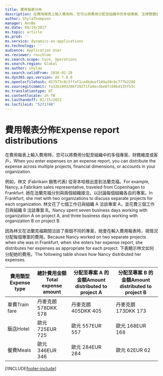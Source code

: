 ```yaml
---
title: 費用報表分佈
description: 在費用報表上輸入費用時，您可以將費用分配至組織中的多個專案、法律實體或客戶。
author: ShylaThompson
manager: AnnBe
ms.date: 09/19/2017
ms.topic: article
ms.prod: ''
ms.service: dynamics-ax-applications
ms.technology: ''
audience: Application User
ms.reviewer: roschlom
ms.search.scope: Core, Operations
ms.search.region: Global
ms.author: shylaw
ms.search.validFrom: 2016-02-28
ms.dyn365.ops.version: AX 7.0.0
ms.openlocfilehash: 857573c0c2ffaf1ce4bdeaf109a20c6c777b2288
ms.sourcegitcommit: fa32b1893286f20271fa4ec4be8fc68bd135f53c
ms.translationtype: HT
ms.contentlocale: zh-TW
ms.lasthandoff: 02/15/2021
ms.locfileid: "5271748"
---
```

# <a name="expense-report-distributions"></a><span data-ttu-id="c001c-103">費用報表分佈</span><span class="sxs-lookup"><span data-stu-id="c001c-103">Expense report distributions</span></span>

<span data-ttu-id="c001c-104">在費用報表上輸入費用時，您可以將費用分配至組織中的多個專案、財務維度或客戶。</span><span class="sxs-lookup"><span data-stu-id="c001c-104">When you enter expenses on an expense report, you can distribute the expense across multiple projects, financial dimensions, or accounts in your organization.</span></span>

<span data-ttu-id="c001c-105">例如，林文 (Fabrikam 銷售代表) 從哥本哈根出差到法蘭克福。</span><span class="sxs-lookup"><span data-stu-id="c001c-105">For example, Nancy, a Fabrikam sales representative, traveled from Copenhagen to Frankfurt.</span></span> <span data-ttu-id="c001c-106">她在法蘭克福分別與兩個組織接洽，以討論每個組織各自的專案。</span><span class="sxs-lookup"><span data-stu-id="c001c-106">In Frankfurt, she met with two organizations to discuss separate projects for each organization.</span></span> <span data-ttu-id="c001c-107">林文花了七個工作日與組織 A 洽談專案 A，並花費三個工作日與組織 B 洽談專案 B。</span><span class="sxs-lookup"><span data-stu-id="c001c-107">Nancy spent seven business days working with organization A on project A, and three business days working with organization B on project B.</span></span>

<span data-ttu-id="c001c-108">因為林文在法蘭克福期間洽談了兩個不同的專案，她會在輸入費用報表時，視情況分配每個專案的費用。</span><span class="sxs-lookup"><span data-stu-id="c001c-108">Because Nancy worked on two separate projects when she was in Frankfurt, when she enters her expense report, she distributes her expenses as appropriate for each project.</span></span> <span data-ttu-id="c001c-109">下表顯示林文如何分配她的費用。</span><span class="sxs-lookup"><span data-stu-id="c001c-109">The following table shows how Nancy distributed her expenses.</span></span>


| <span data-ttu-id="c001c-110">費用類型</span><span class="sxs-lookup"><span data-stu-id="c001c-110">Expense type</span></span> | <span data-ttu-id="c001c-111">總計費用金額</span><span class="sxs-lookup"><span data-stu-id="c001c-111">Total expense amount</span></span>|<span data-ttu-id="c001c-112">分配至專案 A 的金額</span><span class="sxs-lookup"><span data-stu-id="c001c-112">Amount distributed to project A</span></span>| <span data-ttu-id="c001c-113">分配至專案 B 的金額</span><span class="sxs-lookup"><span data-stu-id="c001c-113">Amount distributed to project B</span></span> |
|--------------|---------------------|-------------------------------|---------------------------------|
|<span data-ttu-id="c001c-114">車費</span><span class="sxs-lookup"><span data-stu-id="c001c-114">Train fare</span></span>   |<span data-ttu-id="c001c-115">丹麥克朗 578</span><span class="sxs-lookup"><span data-stu-id="c001c-115">DKK 578</span></span>              |<span data-ttu-id="c001c-116">丹麥克朗 405</span><span class="sxs-lookup"><span data-stu-id="c001c-116">DKK 405</span></span>                        |<span data-ttu-id="c001c-117">丹麥克朗 173</span><span class="sxs-lookup"><span data-stu-id="c001c-117">DKK 173</span></span>                          |
|<span data-ttu-id="c001c-118">飯店</span><span class="sxs-lookup"><span data-stu-id="c001c-118">Hotel</span></span>         |<span data-ttu-id="c001c-119">歐元 725</span><span class="sxs-lookup"><span data-stu-id="c001c-119">EUR 725</span></span>              |<span data-ttu-id="c001c-120">歐元 557</span><span class="sxs-lookup"><span data-stu-id="c001c-120">EUR 557</span></span>                        |<span data-ttu-id="c001c-121">歐元 168</span><span class="sxs-lookup"><span data-stu-id="c001c-121">EUR 168</span></span>                          |
|<span data-ttu-id="c001c-122">餐費</span><span class="sxs-lookup"><span data-stu-id="c001c-122">Meals</span></span>         |<span data-ttu-id="c001c-123">歐元 346</span><span class="sxs-lookup"><span data-stu-id="c001c-123">EUR 346</span></span>              |<span data-ttu-id="c001c-124">歐元 284</span><span class="sxs-lookup"><span data-stu-id="c001c-124">EUR 284</span></span>                        |<span data-ttu-id="c001c-125">歐元 62</span><span class="sxs-lookup"><span data-stu-id="c001c-125">EUR 62</span></span>                           |



[!INCLUDE[footer-include](../includes/footer-banner.md)]